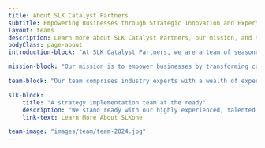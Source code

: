```yaml
---
title: About SLK Catalyst Partners
subtitle: Empowering Businesses through Strategic Innovation and Expertise
layout: teams
description: Learn more about SLK Catalyst Partners, our mission, and the team of seasoned professionals driving innovation and crafting business strategies for diverse industries.
bodyClass: page-about
introduction-block: "At SLK Catalyst Partners, we are a team of seasoned professionals with extensive global experience in driving innovation, enhancing efficiency, and crafting comprehensive business strategies. Our expertise spans various domains, including technology integration, market-based strategies, and overall business alignment. Collectively, we have partnered with over 60 organizations across diverse industries—ranging from personal care and retail to heavy equipment and government sectors—both nationally and internationally."

mission-block: "Our mission is to empower businesses by transforming complex challenges into strategic opportunities. We believe in a tailored approach that blends proven frameworks with innovative solutions to help our clients achieve their strategic objectives."

team-block: "Our team comprises industry experts with a wealth of experience across multiple sectors. We are committed to delivering actionable insights and strategic guidance that drive real, measurable results."

slk-block: 
    title: "A strategy implementation team at the ready"
    description: "We stand ready with our highly experienced, talented consulting team - SLKone - to program manage and provide surge capacity where you need assistance to help you implement your strategy. SLKone is focused on bridging the gap between strategy and execution. Our implementation team specializes in taking the strategic frameworks and innovative solutions developed by SLK Catalyst Partners and turning them into actionable, operational plans. With expertise in various industries, SLKone steps in to provide support where it’s needed, whether through hands-on execution or targeted interventions to overcome specific operational challenges. This partnership ensures that clients not only receive top-tier strategic guidance but also have the resources and expertise to see these strategies through to successful implementation."
    link-text: Learn More About SLKone

team-image: "images/team/team-2024.jpg"
---
```

